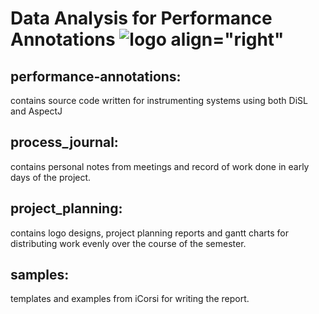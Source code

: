 # Data Analysis for Performance Annotations ![logo align="right"](https://github.com/IreneJacob/performance_annotations/blob/master/logo/logo_small.png)

## performance-annotations:
contains source code written for instrumenting systems using both DiSL and AspectJ

## process_journal:

contains personal notes from meetings and record of work done in early days of the project.

## project_planning:

contains logo designs, project planning reports and gantt charts for distributing work evenly over the course of the semester.

## samples:

templates and examples from iCorsi for writing the report.
